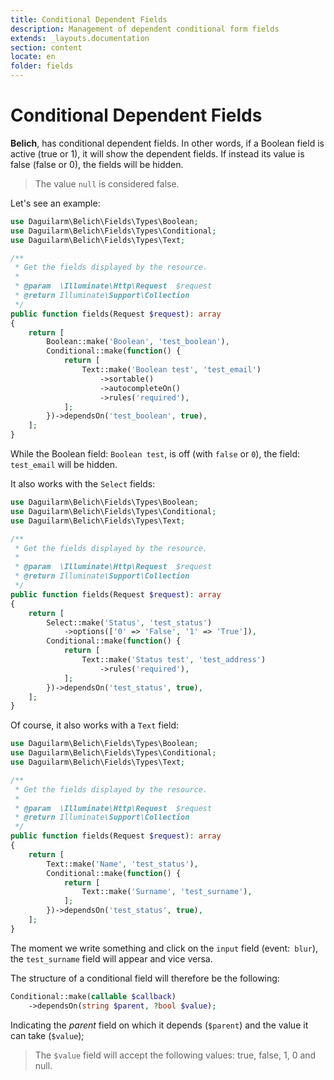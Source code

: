 ```yaml
---
title: Conditional Dependent Fields 
description: Management of dependent conditional form fields
extends: _layouts.documentation
section: content
locate: en
folder: fields
---
```


# Conditional Dependent Fields

**Belich**, has conditional dependent fields. In other words, if a Boolean field is active (true or 1), it will show the dependent fields. If instead its value is false (false or 0), the fields will be hidden.

> The value `null` is considered false.

Let's see an example:

```php
use Daguilarm\Belich\Fields\Types\Boolean;
use Daguilarm\Belich\Fields\Types\Conditional;
use Daguilarm\Belich\Fields\Types\Text;

/**
 * Get the fields displayed by the resource.
 *
 * @param  \Illuminate\Http\Request  $request
 * @return Illuminate\Support\Collection
 */
public function fields(Request $request): array
{
    return [
        Boolean::make('Boolean', 'test_boolean'),
        Conditional::make(function() {
            return [
                Text::make('Boolean test', 'test_email')
                    ->sortable()
                    ->autocompleteOn()
                    ->rules('required'),
            ];
        })->dependsOn('test_boolean', true),
    ];
}
```

While the Boolean field: `Boolean test`, is off (with `false` or `0`), the field: `test_email` will be hidden.

It also works with the `Select` fields:

```php
use Daguilarm\Belich\Fields\Types\Boolean;
use Daguilarm\Belich\Fields\Types\Conditional;
use Daguilarm\Belich\Fields\Types\Text;

/**
 * Get the fields displayed by the resource.
 *
 * @param  \Illuminate\Http\Request  $request
 * @return Illuminate\Support\Collection
 */
public function fields(Request $request): array
{
    return [
        Select::make('Status', 'test_status')
            ->options(['0' => 'False', '1' => 'True']),
        Conditional::make(function() {
            return [
                Text::make('Status test', 'test_address')
                    ->rules('required'),
            ];
        })->dependsOn('test_status', true),
    ];
}
```

Of course, it also works with a `Text` field:

```php
use Daguilarm\Belich\Fields\Types\Boolean;
use Daguilarm\Belich\Fields\Types\Conditional;
use Daguilarm\Belich\Fields\Types\Text;

/**
 * Get the fields displayed by the resource.
 *
 * @param  \Illuminate\Http\Request  $request
 * @return Illuminate\Support\Collection
 */
public function fields(Request $request): array
{
    return [
        Text::make('Name', 'test_status'),
        Conditional::make(function() {
            return [
                Text::make('Surname', 'test_surname'),
            ];
        })->dependsOn('test_status', true),
    ];
}
```

The moment we write something and click on the `input` field (event:` blur`), the `test_surname` field will appear and vice versa.

The structure of a conditional field will therefore be the following:

```php
Conditional::make(callable $callback)
    ->dependsOn(string $parent, ?bool $value);
```

Indicating the *parent* field on which it depends (`$parent`) and the value it can take (`$value`);

>The `$value` field will accept the following values: true, false, 1, 0 and null.
